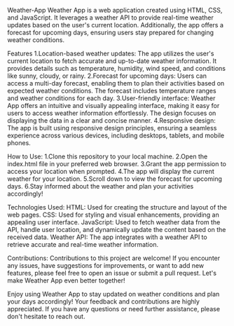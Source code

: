 Weather-App
Weather App is a web application created using HTML, CSS, and JavaScript. It leverages a weather API to provide real-time weather updates based on the user's current location. Additionally, the app offers a forecast for upcoming days, ensuring users stay prepared for changing weather conditions.

Features 1.Location-based weather updates: The app utilizes the user's current location to fetch accurate and up-to-date weather information. It provides details such as temperature, humidity, wind speed, and conditions like sunny, cloudy, or rainy. 2.Forecast for upcoming days: Users can access a multi-day forecast, enabling them to plan their activities based on expected weather conditions. The forecast includes temperature ranges and weather conditions for each day. 3.User-friendly interface: Weather App offers an intuitive and visually appealing interface, making it easy for users to access weather information effortlessly. The design focuses on displaying the data in a clear and concise manner. 4.Responsive design: The app is built using responsive design principles, ensuring a seamless experience across various devices, including desktops, tablets, and mobile phones.

How to Use: 1.Clone this repository to your local machine. 2.Open the index.html file in your preferred web browser. 3.Grant the app permission to access your location when prompted. 4.The app will display the current weather for your location. 5.Scroll down to view the forecast for upcoming days. 6.Stay informed about the weather and plan your activities accordingly!

Technologies Used: HTML: Used for creating the structure and layout of the web pages. CSS: Used for styling and visual enhancements, providing an appealing user interface. JavaScript: Used to fetch weather data from the API, handle user location, and dynamically update the content based on the received data. Weather API: The app integrates with a weather API to retrieve accurate and real-time weather information.

Contributions: Contributions to this project are welcome! If you encounter any issues, have suggestions for improvements, or want to add new features, please feel free to open an issue or submit a pull request. Let's make Weather App even better together!

Enjoy using Weather App to stay updated on weather conditions and plan your days accordingly! Your feedback and contributions are highly appreciated. If you have any questions or need further assistance, please don't hesitate to reach out.
